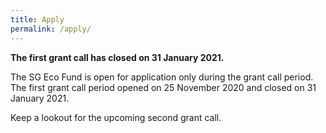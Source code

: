 ```yaml
---
title: Apply
permalink: /apply/
---
```


**The first grant call has closed on 31 January 2021.**

The SG Eco Fund is open for application only during the grant call period. The first grant call period opened on 25 November 2020 and closed on 31 January 2021. 

Keep a lookout for the upcoming second grant call.

<!-- The applications will be evaluated in two batches. Applications received by 31 December 2020 will be processed earlier, while applications received after 31 December 2020 will be processed later.

Applicants can download the application form and budget template below, and submit them together with the supporting documents, to [sg_eco_fund@mse.gov.sg](mailto:sg_eco_fund@mse.gov.sg) by 31 January 2021.

Application Form (choose one)
* Individuals
* Organisations
* Public Agencies

Budget Template  
* Budget Template

Please prepare the following supporting documents for the application:
* Proposed budget, timeline, project milestones, and deliverables;
* ACRA business profile report and audited financial report for the last three years (for organisations);
* CV (of key project team members).

The SG Eco Office may contact you for a discussion or additional details where necessary. Please note that incomplete draft application forms will not be processed. You will be informed by email on the outcome of your application. -->
